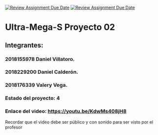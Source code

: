 [![Review Assignment Due Date](https://classroom.github.com/assets/deadline-readme-button-24ddc0f5d75046c5622901739e7c5dd533143b0c8e959d652212380cedb1ea36.svg)](https://classroom.github.com/a/jxbw8WFe)
[![Review Assignment Due Date](https://classroom.github.com/assets/deadline-readme-button-8d59dc4de5201274e310e4c54b9627a8934c3b88527886e3b421487c677d23eb.svg)](https://classroom.github.com/a/jxbw8WFe)
# Ultra-Mega-S Proyecto 02
## Integrantes:
### 2018155978 Daniel Villatoro.
### 2018229200 Daniel Calderón.
### 2018176339 Valery Vega.

### Estado del proyecto: 4
### Enlace del video: https://youtu.be/KdwMs408jH8
Recordar que el video debe ser público y con sonido para ser visto por el profesor
